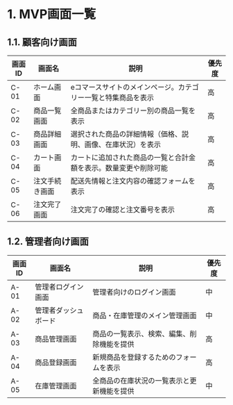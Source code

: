 # 1. MVP画面一覧

## 1.1. 顧客向け画面

| 画面ID | 画面名         | 説明                                                             | 優先度 |
| ------ | -------------- | ---------------------------------------------------------------- | ------ |
| C-01   | ホーム画面     | eコマースサイトのメインページ。カテゴリー一覧と特集商品を表示    | 高     |
| C-02   | 商品一覧画面   | 全商品またはカテゴリー別の商品一覧を表示                         | 高     |
| C-03   | 商品詳細画面   | 選択された商品の詳細情報（価格、説明、画像、在庫状況）を表示     | 高     |
| C-04   | カート画面     | カートに追加された商品の一覧と合計金額を表示。数量変更や削除可能 | 高     |
| C-05   | 注文手続き画面 | 配送先情報と注文内容の確認フォームを表示                         | 高     |
| C-06   | 注文完了画面   | 注文完了の確認と注文番号を表示                                   | 高     |

## 1.2. 管理者向け画面

| 画面ID | 画面名               | 説明                                       | 優先度 |
| ------ | -------------------- | ------------------------------------------ | ------ |
| A-01   | 管理者ログイン画面   | 管理者向けのログイン画面                   | 中     |
| A-02   | 管理者ダッシュボード | 商品・在庫管理のメイン管理画面             | 中     |
| A-03   | 商品管理画面         | 商品の一覧表示、検索、編集、削除機能を提供 | 高     |
| A-04   | 商品登録画面         | 新規商品を登録するためのフォームを表示     | 高     |
| A-05   | 在庫管理画面         | 全商品の在庫状況の一覧表示と更新機能を提供 | 中     |
